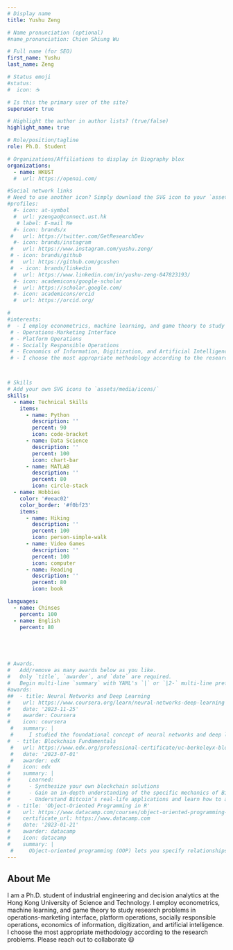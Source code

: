 ```yaml
---
# Display name
title: Yushu Zeng

# Name pronunciation (optional)
#name_pronunciation: Chien Shiung Wu

# Full name (for SEO)
first_name: Yushu
last_name: Zeng

# Status emoji
#status:
#  icon: ☕️

# Is this the primary user of the site?
superuser: true

# Highlight the author in author lists? (true/false)
highlight_name: true

# Role/position/tagline
role: Ph.D. Student

# Organizations/Affiliations to display in Biography blox
organizations:
  - name: HKUST
  #  url: https://openai.com/

#Social network links
# Need to use another icon? Simply download the SVG icon to your `assets/media/icons/` folder.
#profiles:
  #- icon: at-symbol
  #  url: yzengao@connect.ust.hk
   # label: E-mail Me
  #- icon: brands/x
 #   url: https://twitter.com/GetResearchDev
  #- icon: brands/instagram
 #   url: https://www.instagram.com/yushu.zeng/
 # - icon: brands/github
 #   url: https://github.com/gcushen
 #  - icon: brands/linkedin 
  #  url: https://www.linkedin.com/in/yushu-zeng-047823193/
  #- icon: academicons/google-scholar
  #  url: https://scholar.google.com/
  #- icon: academicons/orcid
  #  url: https://orcid.org/

#
#interests:
#  - I employ econometrics, machine learning, and game theory to study
 # - Operations-Marketing Interface 
 # - Platform Operations
 # - Socially Responsible Operations 
 # - Economics of Information, Digitization, and Artificial Intelligence
 # - I choose the most appropriate methodology according to the research problems.



# Skills
# Add your own SVG icons to `assets/media/icons/`
skills:
  - name: Technical Skills
    items:
      - name: Python
        description: ''
        percent: 90
        icon: code-bracket
      - name: Data Science
        description: ''
        percent: 100
        icon: chart-bar
      - name: MATLAB
        description: ''
        percent: 80
        icon: circle-stack
  - name: Hobbies
    color: '#eeac02'
    color_border: '#f0bf23'
    items:
      - name: Hiking
        description: ''
        percent: 100
        icon: person-simple-walk
      - name: Video Games
        description: ''
        percent: 100
        icon: computer
      - name: Reading
        description: ''
        percent: 80
        icon: book

languages:
  - name: Chinses
    percent: 100
  - name: English
    percent: 80





# Awards.
#   Add/remove as many awards below as you like.
#   Only `title`, `awarder`, and `date` are required.
#   Begin multi-line `summary` with YAML's `|` or `|2-` multi-line prefix and indent 2 spaces below.
#awards:
##  - title: Neural Networks and Deep Learning
#    url: https://www.coursera.org/learn/neural-networks-deep-learning
#    date: '2023-11-25'
#    awarder: Coursera
#    icon: coursera
 #   summary: |
 #     I studied the foundational concept of neural networks and deep learning. By the end, I was familiar with the significant technological trends driving the rise of deep learning; build, train, and apply fully connected deep neural networks; implement efficient (vectorized) neural networks; identify key parameters in a neural network’s architecture; and apply deep learning to your own applications.
#  - title: Blockchain Fundamentals
 #   url: https://www.edx.org/professional-certificate/uc-berkeleyx-blockchain-fundamentals
 #   date: '2023-07-01'
 #   awarder: edX
#    icon: edx
#    summary: |
#      Learned:
#      - Synthesize your own blockchain solutions
#      - Gain an in-depth understanding of the specific mechanics of Bitcoin
#      - Understand Bitcoin’s real-life applications and learn how to attack and destroy Bitcoin, Ethereum, smart contracts and Dapps, and alternatives to Bitcoin’s Proof-of-Work consensus algorithm
#  - title: 'Object-Oriented Programming in R'
#    url: https://www.datacamp.com/courses/object-oriented-programming-with-s3-and-r6-in-r
#    certificate_url: https://www.datacamp.com
#    date: '2023-01-21'
#    awarder: datacamp
#    icon: datacamp
#    summary: |
 #     Object-oriented programming (OOP) lets you specify relationships between functions and the objects that they can act on, helping you manage complexity in your code. This is an intermediate level course, providing an introduction to OOP, using the S3 and R6 systems. S3 is a great day-to-day R programming tool that simplifies some of the functions that you write. R6 is especially useful for industry-specific analyses, working with web APIs, and building GUIs.
---
```


## About Me

I am a Ph.D. student of industrial engineering and decision analytics at the Hong Kong University of Science and Technology. I employ econometrics, machine learning, and game theory to study research problems in operations-marketing interface, platform operations, socially responsible operations, economics of information, digitization, and artificial intelligence. I choose the most appropriate methodology according to the research problems. Please reach out to collaborate 😃
